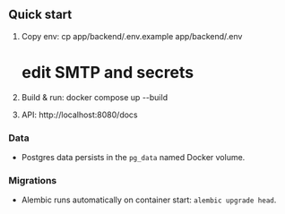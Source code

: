 ## Quick start

1. Copy env:
   cp app/backend/.env.example app/backend/.env

   # edit SMTP and secrets

2. Build & run:
   docker compose up --build

3. API:
   http://localhost:8080/docs

### Data

- Postgres data persists in the `pg_data` named Docker volume.

### Migrations

- Alembic runs automatically on container start: `alembic upgrade head`.
